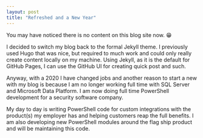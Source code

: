 ```yaml
---
layout: post
title: "Refreshed and a New Year"
---
```


You may have noticed there is no content on this blog site now. :grin:

I decided to switch my blog back to the formal Jekyll theme. I previously used Hugo that was nice, but required to much work and could only really create content locally on my machine. Using Jekyll, as it is the default for GitHub Pages, I can use the GitHub UI for creating quick post and such.

Anyway, with a 2020 I have changed jobs and another reason to start a new with my blog is because I am no longer working full time with SQL Server and Microsoft Data Platform. I am now doing full time PowerShell development for a security software company.

My day to day is writing PowerShell code for custom integrations with the product(s) my employer has and helping customers reap the full benefits. I am also developing new PowerShell modules around the flag ship product and will be maintaining this code.